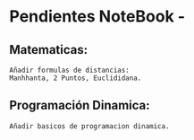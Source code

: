 # Pendientes NoteBook - 

## Matematicas:
    Añadir formulas de distancias:
    Manhhanta, 2 Puntos, Euclididana.
    
## Programación Dinamica:

    Añadir basicos de programacion dinamica.